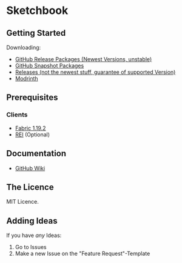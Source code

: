 # Sketchbook

## Getting Started

Downloading:
* [GitHub Release Packages  (Newest Versions, unstable)](https://github.com/schnow265/Sketchbook/packages/1838831)
* [GitHub Snapshot Packages](https://github.com/schnow265/packages/1839523)
* [Releases  (not the newest stuff, guarantee of supported Version)](https://github.com/schnow265/Sketchbook/releases)
* [Modrinth](https://modrinth.com/mod/sketchbook)


## Prerequisites
### Clients

* [Fabric 1.19.2](https://fabricmc.net/use/installer/)
* [REI](https://modrinth.com/mod/rei) (Optional)

## Documentation

* [GitHub Wiki](https://github.com/schnow265/sketchbook/wiki)

## The Licence
MIT Licence.

## Adding Ideas
If you have *any* Ideas:
1. Go to Issues
2. Make a new Issue on the "Feature Request"-Template
